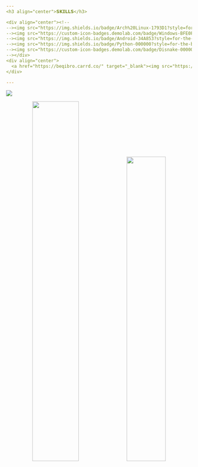 ```yaml
---
<h3 align="center">𝗦𝗞𝗜𝗟𝗟𝗦</h3>

<div align="center"><!--
--><img src="https://img.shields.io/badge/Arch%20Linux-1793D1?style=for-the-badge&logo=archlinux&logoColor=black" height="24" alt="Arch Linux"/><!--
--><img src="https://custom-icon-badges.demolab.com/badge/Windows-BFE0F5?style=for-the-badge&logo=windows-logo&logoColor=white" height="24" alt="Windows"/><!--
--><img src="https://img.shields.io/badge/Android-34A853?style=for-the-badge&logo=android" height="24" alt="Android"/><!--
--><img src="https://img.shields.io/badge/Python-000000?style=for-the-badge&logo=python" height="24" alt="Python"/><!--
--><img src="https://custom-icon-badges.demolab.com/badge/Disnake-000000?style=for-the-badge&logo=discord-py" height="24" alt="Disnake"/><!--
--></div>
<div align="center">
  <a href="https://beqibro.carrd.co/" target="_blank"><img src="https://img.shields.io/badge/MY WEBSITE-%23000000.svg?style=for-the-badge&logo=pinboard&logoColor=white" height="26" alt="website"/></a>
</div>

---
```

![](https://github-profile-trophy.vercel.app/?username=bequietbro&theme=monokai&no-frame=true&no-bg=false&margin-w=2)
<div align="center">
    <img width="50%" src="https://github-readme-stats.vercel.app/api?username=bequietbro&show_icons=true&theme=monokai&hide_title=true&hide_border=true"/>
    <img width="46%" src="https://github-readme-stats.vercel.app/api/top-langs/?username=bequietbro&layout=compact&theme=monokai&hide_border=true"/>
</div>

